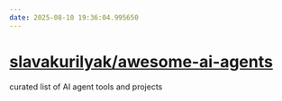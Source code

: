```yaml
---
date: 2025-08-10 19:36:04.995650
---
```


# [slavakurilyak/awesome-ai-agents](https://github.com/slavakurilyak/awesome-ai-agents)

curated list of AI agent tools and projects